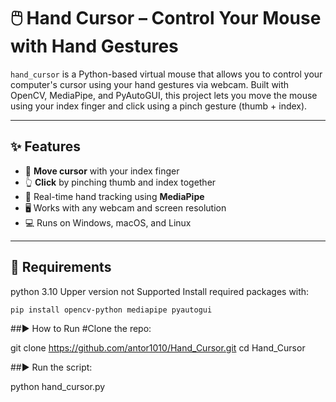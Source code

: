 # 🖱️ Hand Cursor – Control Your Mouse with Hand Gestures

`hand_cursor` is a Python-based virtual mouse that allows you to control your computer's cursor using your hand gestures via webcam. Built with OpenCV, MediaPipe, and PyAutoGUI, this project lets you move the mouse using your index finger and click using a pinch gesture (thumb + index).

---



## ✨ Features

- 📌 **Move cursor** with your index finger
- 👆 **Click** by pinching thumb and index together
- 🧠 Real-time hand tracking using **MediaPipe**
- 🖥️ Works with any webcam and screen resolution
- 💻 Runs on Windows, macOS, and Linux

---

## 🔧 Requirements
python 3.10 
Upper version not Supported
Install required packages with:

```bash
pip install opencv-python mediapipe pyautogui

```

##▶️ How to Run
#Clone the repo:

git clone https://github.com/antor1010/Hand_Cursor.git
cd Hand_Cursor

##▶️ Run the script:

python hand_cursor.py
